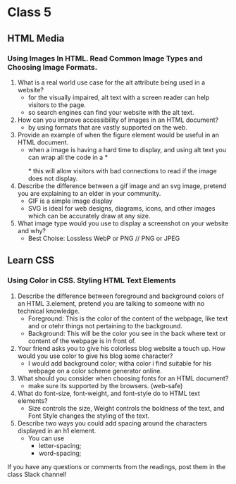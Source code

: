 # Class 5

## HTML Media
### Using Images In HTML. Read Common Image Types and Choosing Image Formats.

1. What is a real world use case for the alt attribute being used in a website?
    - for the visually impaired, alt text with a screen reader can help visitors to the page.
    - so search engines can find your website with the alt text.
2. How can you improve accessibility of images in an HTML document?
    - by using formats that are vastly supported on the web.
3. Provide an example of when the figure element would be useful in an HTML document.
    - when a image is having a hard time to display, and using alt text you can wrap all the code in a * <figure><figcaption></figcaption></figure> * this will allow visitors with bad connections to read if the image does not display. 
4. Describe the difference between a gif image and an svg image, pretend you are explaining to an elder in your community.
    - GIF is a simple image display
    - SVG is ideal for web designs, diagrams, icons, and other images which can be accurately draw at any size. 
5. What image type would you use to display a screenshot on your website and why?
    - Best Choise: Lossless WebP or PNG // PNG or JPEG 

## Learn CSS
### Using Color in CSS. Styling HTML Text Elements

1. Describe the difference between foreground and background colors of an HTML 3.element, pretend you are talking to someone with no technical knowledge.
    - Foreground: This is the color of the content of the webpage, like text and or otehr things not pertaining to the background.
    - Background: This will be the color you see in the back where text or content of the webpage is in front of. 
2. Your friend asks you to give his colorless blog website a touch up. How would you use color to give his blog some character?
    - I would add background color; witha  color i find suitable for his webpage on a color scheme generator online. 
3. What should you consider when choosing fonts for an HTML document?
    - make sure its supported by the browsers. (web-safe)
4. What do font-size, font-weight, and font-style do to HTML text elements?
    - Size controls the size, Weight controls the boldness of the text, and Font Style changes the styling of the text. 
5. Describe two ways you could add spacing around the characters displayed in an h1 element.
    - You can use 
        - letter-spacing;
        - word-spacing;

If you have any questions or comments from the readings, post them in the class Slack channel!